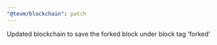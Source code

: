 ```yaml
---
"@tevm/blockchain": patch
---
```


Updated blockchain to save the forked block under block tag 'forked'
